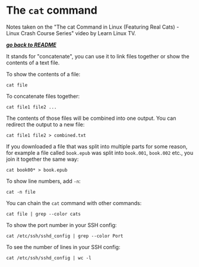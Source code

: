 # The `cat` command

Notes taken on the "The cat Command in Linux (Featuring Real Cats) - Linux
Crash Course Series" video by Learn Linux TV.

[***go back to README***](/README.md)

It stands for "concatenate", you can use it to link files together or show the
contents of a text file. 

To show the contents of a file:

    cat file

To concatenate files together:

    cat file1 file2 ...

The contents of those files will be combined into one output. You can redirect
the output to a new file:

    cat file1 file2 > combined.txt

If you downloaded a file that was split into multiple parts for some reason,
for example a file called `book.epub` was split into `book.001`, `book.002`
etc., you join it together the same way:

    cat book00* > book.epub

To show line numbers, add `-n`:

    cat -n file

You can chain the `cat` command with other commands:

    cat file | grep --color cats

To show the port number in your SSH config:

    cat /etc/ssh/sshd_config | grep --color Port

To see the number of lines in your SSH config:

    cat /etc/ssh/sshd_config | wc -l
